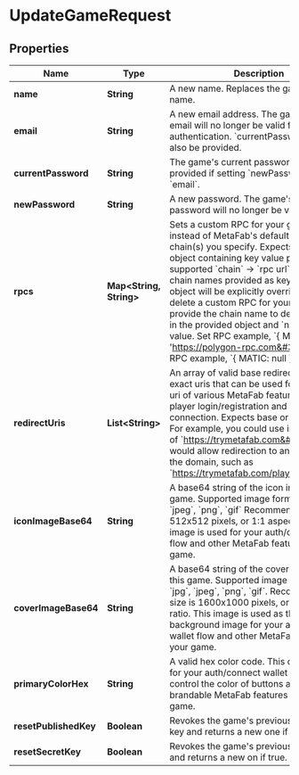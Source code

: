 

# UpdateGameRequest


## Properties

| Name | Type | Description | Notes |
|------------ | ------------- | ------------- | -------------|
|**name** | **String** | A new name. Replaces the game&#39;s current name. |  [optional] |
|**email** | **String** | A new email address. The game&#39;s old email will no longer be valid for account authentication. &#x60;currentPassword&#x60; must also be provided. |  [optional] |
|**currentPassword** | **String** | The game&#39;s current password. Must be provided if setting &#x60;newPassword&#x60; or &#x60;email&#x60;. |  [optional] |
|**newPassword** | **String** | A new password. The game&#39;s old password will no longer be valid. |  [optional] |
|**rpcs** | **Map&lt;String, String&gt;** | Sets a custom RPC for your game to use instead of MetaFab&#39;s default RPCs for the chain(s) you specify.  Expects a JSON object containing key value pairs of supported &#x60;chain&#x60; -&gt; &#x60;rpc url&#x60;. Only the chain names provided as keys in the object will be explicitly overriden. To delete a custom RPC for your game, provide the chain name to delete as a key in the provided object and &#x60;null&#x60; as the value.  Set RPC example, &#x60;{ MATIC: &#39;https://polygon-rpc.com&#39; }&#x60; Delete RPC example, &#x60;{ MATIC: null }&#x60; |  [optional] |
|**redirectUris** | **List&lt;String&gt;** | An array of valid base redirect uris or exact uris that can be used for the redirect uri of various MetaFab features such as player login/registration and wallet connection.  Expects base or exact uris. For example, you could use include a uri of &#x60;https://trymetafab.com&#x60; and it would allow redirection to any valid uri on the domain, such as &#x60;https://trymetafab.com/play/game&#x60;. |  [optional] |
|**iconImageBase64** | **String** | A base64 string of the icon image for this game. Supported image formats are &#x60;jpg&#x60;, &#x60;jpeg&#x60;, &#x60;png&#x60;, &#x60;gif&#x60; Recommended size is 512x512 pixels, or 1:1 aspect ratio. This image is used for your auth/connect wallet flow and other MetaFab features for your game. |  [optional] |
|**coverImageBase64** | **String** | A base64 string of the cover image for this game. Supported image formats are &#x60;jpg&#x60;, &#x60;jpeg&#x60;, &#x60;png&#x60;, &#x60;gif&#x60;. Recommended size is 1600x1000 pixels, or 16:10 aspect ratio.  This image is used as the background image for your auth/connect wallet flow and other MetaFab features for your game. |  [optional] |
|**primaryColorHex** | **String** | A valid hex color code. This color is used for your auth/connect wallet flow to control the color of buttons and other brandable MetaFab features for your game. |  [optional] |
|**resetPublishedKey** | **Boolean** | Revokes the game&#39;s previous published key and returns a new one if true. |  [optional] |
|**resetSecretKey** | **Boolean** | Revokes the game&#39;s previous secret key and returns a new on if true. |  [optional] |



